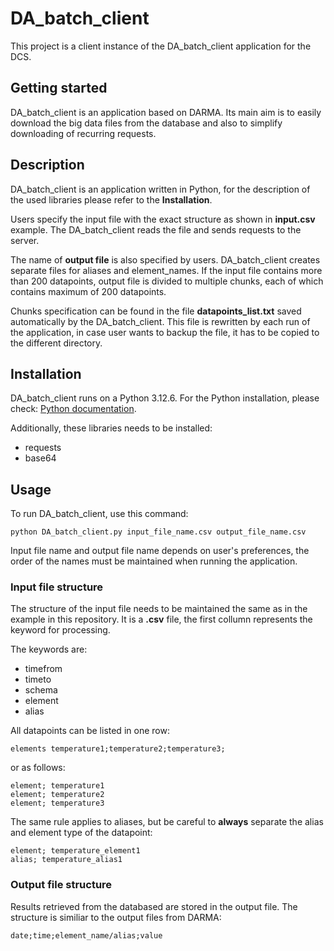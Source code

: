 # DA_batch_client

This project is a client instance of the DA_batch_client application for the DCS.

## Getting started

DA_batch_client is an application based on DARMA. Its main aim is to easily download the big data files from the database and also to simplify downloading of recurring requests.

## Description

DA_batch_client is an application written in Python, for the description of the used libraries please refer to the **Installation**.

Users specify the input file with the exact structure as shown in **input.csv** example. The DA_batch_client reads the file and sends requests to the server.

The name of **output file**  is also specified by users. DA_batch_client creates separate files for aliases and element_names. If the input file contains more than 200 datapoints, output file is divided to multiple chunks, each of which contains maximum of 200 datapoints.

Chunks specification can be found in the file **datapoints_list.txt** saved automatically by the DA_batch_client. This file is rewritten by each run of the application, in case user wants to backup the file, it has to be copied to the different directory.

## Installation

DA_batch_client runs on a Python 3.12.6. For the Python installation, please check: [Python documentation](https://www.python.org/downloads/release/python-3126/).

Additionally, these libraries needs to be installed:
- requests
- base64

## Usage

To run DA_batch_client, use this command:

```
python DA_batch_client.py input_file_name.csv output_file_name.csv
```
Input file name and output file name depends on user's preferences, the order of the names must be maintained when running the application.

### Input file structure

The structure of the input file needs to be maintained the same as in the example in this repository. It is a **.csv** file, the first collumn represents the keyword for processing.

The keywords are:
- timefrom
- timeto
- schema
- element
- alias

All datapoints can be listed in one row:
```
elements temperature1;temperature2;temperature3;
```
or as follows:
```
element; temperature1
element; temperature2
element; temperature3
```

The same rule applies to aliases, but be careful to **always** separate the alias and element type of the datapoint:
```
element; temperature_element1
alias; temperature_alias1
```

### Output file structure

Results retrieved from the databased are stored in the output file. The structure is similiar to the output files from DARMA:

```
date;time;element_name/alias;value
```
